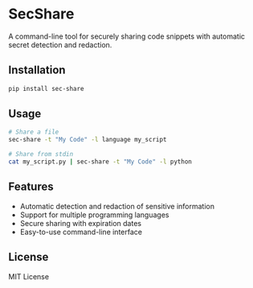 # SecShare

A command-line tool for securely sharing code snippets with automatic secret detection and redaction.

## Installation

```bash
pip install sec-share
```

## Usage

```bash
# Share a file
sec-share -t "My Code" -l language my_script

# Share from stdin
cat my_script.py | sec-share -t "My Code" -l python
```

## Features

- Automatic detection and redaction of sensitive information
- Support for multiple programming languages
- Secure sharing with expiration dates
- Easy-to-use command-line interface

## License

MIT License
